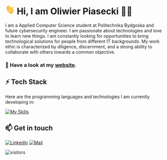 
# <img src="https://raw.githubusercontent.com/ABSphreak/ABSphreak/master/gifs/Hi.gif" height="32px" width="30px"> Hi, I am Oliwier Piasecki 👨‍💻

I am a Applied Computer Science student at Politechnika Bydgoska and future cybersecurity engineer. I am passionate about technologies and love to learn new things.
I am constantly looking for opportunities to bring technological solutions for people from different IT backgrounds. My work ethic is characterized by diligence, discernment, and a strong ability to collaborate with others towards a common objective. 

### 🔭 Have a look at my [website](http://piaseckioliwier.com/).


## ⚡ Tech Stack

Here are the programming languages and technologies I am currently developing in:

  
[![My Skills](https://skillicons.dev/icons?i=c,cpp,py,java,git,mysql,html,css,js,nodejs,powershell,linux)](http://piaseckioliwier.com/)
  

## 📫 Get in touch
[![LinkedIn](https://skillicons.dev/icons?i=linkedin)](https://www.linkedin.com/in/oliwierpiasecki/)
[![Mail](https://i.imgur.com/uIGE5Ww.png)](mailto:piaseckioliwier@gmail.com)



![visitors](https://visitor-badge.glitch.me/badge?page_id=piaseckioliwier/piaseckioliwier)


 

